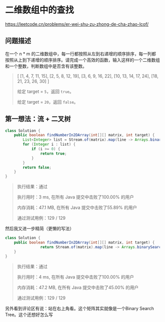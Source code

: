 # 二维数组中的查找

https://leetcode.cn/problems/er-wei-shu-zu-zhong-de-cha-zhao-lcof/



## 问题描述

在一个 n * m 的二维数组中，每一行都按照从左到右递增的顺序排序，每一列都按照从上到下递增的顺序排序。请完成一个高效的函数，输入这样的一个二维数组和一个整数，判断数组中是否含有该整数。

> [
>   [1,   4,  7, 11, 15],
>   [2,   5,  8, 12, 19],
>   [3,   6,  9, 16, 22],
>   [10, 13, 14, 17, 24],
>   [18, 21, 23, 26, 30]
> ]
>
> 给定 target = `5`，返回 `true`。
>
> 给定 target = `20`，返回 `false`。



## 第一想法：流 + 二叉树

```java
class Solution {
    public boolean findNumberIn2DArray(int[][] matrix, int target) {
        List<Integer> list = Stream.of(matrix).map(line -> Arrays.binarySearch(line, target)).collect(Collectors.toList());
        for (Integer i : list) {
            if (i >= 0) {
                return true;
            }
        }
        return false;
    }
}
```

> 执行结果：通过
>
> 执行用时：3 ms, 在所有 Java 提交中击败了100.00% 的用户
>
> 内存消耗：47.1 MB, 在所有 Java 提交中击败了55.89% 的用户
>
> 通过测试用例：129 / 129



然后我又进一步精简（更懒的写法）

```java
class Solution {
    public boolean findNumberIn2DArray(int[][] matrix, int target) {
                return Stream.of(matrix).map(line -> Arrays.binarySearch(line, target)).filter(x -> x >= 0).count() > 0 ? true : false;
    }
}
```

> 执行结果：通过
>
> 执行用时：4 ms, 在所有 Java 提交中击败了100.00% 的用户
>
> 内存消耗：47.2 MB, 在所有 Java 提交中击败了45.00% 的用户
>
> 通过测试用例：129 / 129



另外看到评论区有说：站在右上角看。这个矩阵其实就像是一个Binary Search Tree。这个还想好怎么写